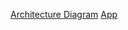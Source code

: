 [Architecture Diagram](https://lucid.app/lucidchart/912a5d2b-c55f-41bb-99ec-8adbb6dc6528/edit?viewport_loc=-121%2C-651%2C4224%2C2362%2C0_0&invitationId=inv_7455370a-6986-4650-adb7-294c4b651b85)
[App](https://coachmee.azurewebsites.net)
